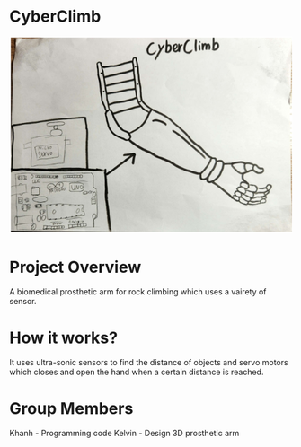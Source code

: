 # CyberClimb
![Pictorial](https://github.com/TempeHS/2024IST-Biomech-CyberClimb-Khanh.N-Kelvin.A/blob/main/.workingDocuments/Concept%20pictorial.png)
# Project Overview
A biomedical prosthetic arm for rock climbing which uses a vairety of sensor.
# How it works?
It uses ultra-sonic sensors to find the distance of objects and servo motors which closes and open the hand when a certain distance is reached.

# Group Members
Khanh - Programming code
Kelvin - Design 3D prosthetic arm

